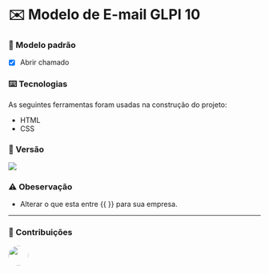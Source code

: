 # ✉️ Modelo de E-mail GLPI 10

### 📨 Modelo padrão

- [x] Abrir chamado

### ⌨️ Tecnologias

As seguintes ferramentas foram usadas na construção do projeto:

- HTML
- CSS

### 🚀 Versão

<a href="https://portalchamados.isoestemetalica.com.br:4452/glpi/index.php?noAUTO=1"><img src="https://img.shields.io/static/v1?label=GLPI&message=v10&color=007FBF&style=flat-square&logo=glpi"/></a>

### ⚠️ Obeservação

- Alterar o que esta entre {{ }} para sua empresa.
  
---

### 🤝 Contribuições

<a href="https://github.com/vinidanielp">
 <img style="border-bottom-left-radius: 50%;border-bottom-right-radius: 50%;border-top-left-radius: 50%;border-top-right-radius: 50%;" src="https://avatars.githubusercontent.com/u/29678146?v=4" width="40px;" alt=""/>
</a>
